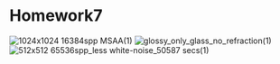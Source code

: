 # Homework7
![1024x1024 16384spp MSAA(1)](https://github.com/ForwardFuture/GAMES101-Homework/assets/48513897/74e9e01c-35a3-48b5-82b1-1667c2bd9b8f)
![glossy_only_glass_no_refraction(1)](https://github.com/ForwardFuture/GAMES101-Homework/assets/48513897/9625c966-a689-43d4-9aeb-3b1993fcf1a5)
![512x512 65536spp_less white-noise_50587 secs(1)](https://github.com/ForwardFuture/GAMES101-Homework/assets/48513897/b7437989-948a-461a-9064-7181e419e118)
